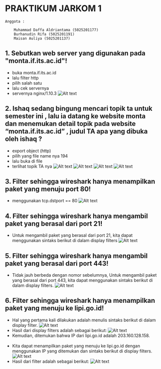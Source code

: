 # PRAKTIKUM JARKOM 1
```
Anggota :

	Muhammad Daffa Aldriantama (5025201177)
	Burhanudin Rifa (5025201191)
	Maisan Auliya (5025201137)

```
## 1.  Sebutkan web server yang digunakan pada "monta.if.its.ac.id"! 
* buka monta.if.its.ac.id
* lalu filter http
* pilih salah satu
* lalu cek servernya
* servernya nginx/1.10.3
![Alt text](/image/Jarkom1-1.png)
## 2. Ishaq sedang bingung mencari topik ta untuk semester ini , lalu ia datang ke website monta dan menemukan detail topik pada website “monta.if.its.ac.id” , judul TA apa yang dibuka oleh ishaq ?
* export object (http)
* pilih yang file name nya 194
* lalu buka di file
* terlihat topik TA nya
![Alt text](/image/Jarkom1-2.png)
![Alt text](/image/Jarkom1-2a.png)
![Alt text](/image/Jarkom1-2b.png)
![Alt text](/image/Jarkom1-2c.png)
## 3. Filter sehingga wireshark hanya menampilkan paket yang menuju port 80! 
* menggunakan tcp.dstport == 80
![Alt text](/image/Jarkom1-3.png)
## 4. Filter sehingga wireshark hanya mengambil paket yang berasal dari port 21!
* Untuk mengambil paket yang berasal dari port 21, kita dapat menggunakan sintaks berikut di dalam display filters
![Alt text](/image/Jarkom1-4.png)
## 5. Filter sehingga wireshark hanya mengambil paket yang berasal dari port 443!
* Tidak jauh berbeda dengan nomor sebelumnya, Untuk mengambil paket yang berasal dari port 443, kita dapat menggunakan sintaks berikut di dalam display filters.
![Alt text](/image/Jarkom1-5.png)
## 6. Filter sehingga wireshark hanya menampilkan paket yang menuju ke lipi.go.id!
* Hal yang pertama kali dilakukan adalah menulis sintaks berikut di dalam display filter.
![Alt text](/image/Jarkom1-6.png)
* Hasil dari display filters adalah sebagai berikut:
![Alt text](/image/Jarkom1-6a.png)
* Kemudian, ditemukan bahwa IP dari lipi.go.id adalah 203.160.128.158. 
<br></br>
* Kita dapat menampilkan paket yang menuju ke lipi.go.id dengan menggunakan IP yang ditemukan dan sintaks berikut di display filters. 
![Alt text](/image/Jarkom1-6b.png)
* Hasil dari filter adalah sebagai berikut:
![Alt text](/image/Jarkom1-6c.png)
